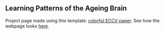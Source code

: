 ## Learning Patterns of the Ageing Brain 

Project page made using this template: [colorful ECCV paper](http://richzhang.github.io/colorization/). See how the webpage looks [here](https://richzhang.github.io/webpage-template).



